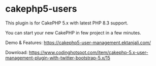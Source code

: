 # cakephp5-users
This plugin is for CakePHP 5.x with latest PHP 8.3 support.

You can start your new CakePHP in few project in a few minutes.

Demo & Features: https://cakephp5-user-management.ektanjali.com/

Download: https://www.codinghotspot.com/item/cakephp-5.x-user-management-plugin-with-twitter-bootstrap-5.x/15
